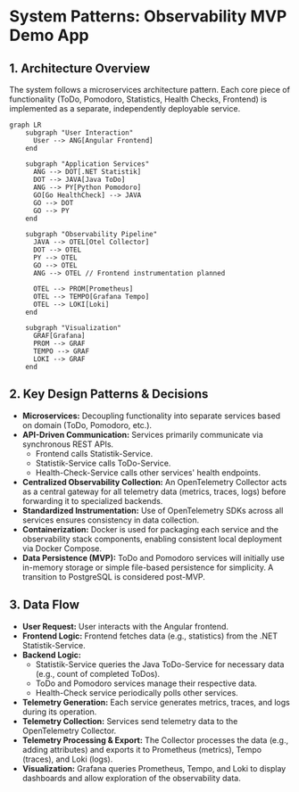 # System Patterns: Observability MVP Demo App

## 1. Architecture Overview

The system follows a microservices architecture pattern. Each core piece of functionality (ToDo, Pomodoro, Statistics, Health Checks, Frontend) is implemented as a separate, independently deployable service.

```mermaid
graph LR
    subgraph "User Interaction"
      User --> ANG[Angular Frontend]
    end

    subgraph "Application Services"
      ANG --> DOT[.NET Statistik]
      DOT --> JAVA[Java ToDo]
      ANG --> PY[Python Pomodoro] 
      GO[Go HealthCheck] --> JAVA
      GO --> DOT
      GO --> PY
    end

    subgraph "Observability Pipeline"
      JAVA --> OTEL[Otel Collector]
      DOT --> OTEL
      PY --> OTEL
      GO --> OTEL
      ANG --> OTEL // Frontend instrumentation planned

      OTEL --> PROM[Prometheus]
      OTEL --> TEMPO[Grafana Tempo]
      OTEL --> LOKI[Loki]
    end

    subgraph "Visualization"
      GRAF[Grafana]
      PROM --> GRAF
      TEMPO --> GRAF
      LOKI --> GRAF
    end
```

## 2. Key Design Patterns & Decisions

-   **Microservices:** Decoupling functionality into separate services based on domain (ToDo, Pomodoro, etc.).
-   **API-Driven Communication:** Services primarily communicate via synchronous REST APIs.
    -   Frontend calls Statistik-Service.
    -   Statistik-Service calls ToDo-Service.
    -   Health-Check-Service calls other services' health endpoints.
-   **Centralized Observability Collection:** An OpenTelemetry Collector acts as a central gateway for all telemetry data (metrics, traces, logs) before forwarding it to specialized backends.
-   **Standardized Instrumentation:** Use of OpenTelemetry SDKs across all services ensures consistency in data collection.
-   **Containerization:** Docker is used for packaging each service and the observability stack components, enabling consistent local deployment via Docker Compose.
-   **Data Persistence (MVP):** ToDo and Pomodoro services will initially use in-memory storage or simple file-based persistence for simplicity. A transition to PostgreSQL is considered post-MVP.

## 3. Data Flow

-   **User Request:** User interacts with the Angular frontend.
-   **Frontend Logic:** Frontend fetches data (e.g., statistics) from the .NET Statistik-Service.
-   **Backend Logic:**
    -   Statistik-Service queries the Java ToDo-Service for necessary data (e.g., count of completed ToDos).
    -   ToDo and Pomodoro services manage their respective data.
    -   Health-Check service periodically polls other services.
-   **Telemetry Generation:** Each service generates metrics, traces, and logs during its operation.
-   **Telemetry Collection:** Services send telemetry data to the OpenTelemetry Collector.
-   **Telemetry Processing & Export:** The Collector processes the data (e.g., adding attributes) and exports it to Prometheus (metrics), Tempo (traces), and Loki (logs).
-   **Visualization:** Grafana queries Prometheus, Tempo, and Loki to display dashboards and allow exploration of the observability data. 